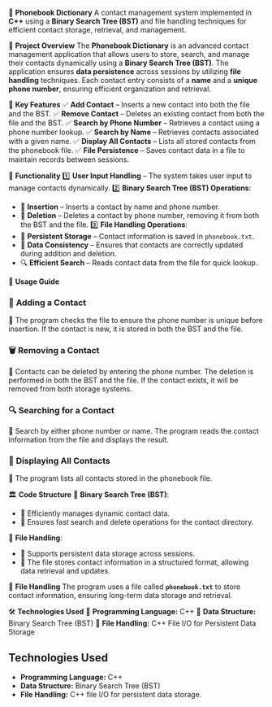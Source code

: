 📌 **Phonebook Dictionary**
A contact management system implemented in **C++** using a **Binary Search Tree (BST)** and file handling techniques for efficient contact storage, retrieval, and management.



🚀 **Project Overview**
The **Phonebook Dictionary** is an advanced contact management application that allows users to store, search, and manage their contacts dynamically using a **Binary Search Tree (BST)**. The application ensures **data persistence** across sessions by utilizing **file handling** techniques. Each contact entry consists of a **name** and a **unique phone number**, ensuring efficient organization and retrieval.



🔹 **Key Features**
✅ **Add Contact** – Inserts a new contact into both the file and the BST.
✅ **Remove Contact** – Deletes an existing contact from both the file and the BST.
✅ **Search by Phone Number** – Retrieves a contact using a phone number lookup.
✅ **Search by Name** – Retrieves contacts associated with a given name.
✅ **Display All Contacts** – Lists all stored contacts from the phonebook file.
✅ **File Persistence** – Saves contact data in a file to maintain records between sessions.



📜 **Functionality**
1️⃣ **User Input Handling** – The system takes user input to manage contacts dynamically.
2️⃣ **Binary Search Tree (BST) Operations**:
   - 🔹 **Insertion** – Inserts a contact by name and phone number.
   - 🔹 **Deletion** – Deletes a contact by phone number, removing it from both the BST and the file.
3️⃣ **File Handling Operations**:
   - 📂 **Persistent Storage** – Contact information is saved in `phonebook.txt`.
   - 📌 **Data Consistency** – Ensures that contacts are correctly updated during addition and deletion.
   - 🔍 **Efficient Search** – Reads contact data from the file for quick lookup.



📖 **Usage Guide**

### 📌 **Adding a Contact**
🔹 The program checks the file to ensure the phone number is unique before insertion. If the contact is new, it is stored in both the BST and the file.

### 🗑️ **Removing a Contact**
🔹 Contacts can be deleted by entering the phone number. The deletion is performed in both the BST and the file. If the contact exists, it will be removed from both storage systems.

### 🔍 **Searching for a Contact**
🔹 Search by either phone number or name. The program reads the contact information from the file and displays the result.

### 📜 **Displaying All Contacts**
🔹 The program lists all contacts stored in the phonebook file.



🏛 **Code Structure**
📌 **Binary Search Tree (BST)**:
- 🔹 Efficiently manages dynamic contact data.
- 🔹 Ensures fast search and delete operations for the contact directory.

📌 **File Handling**:
- 🔹 Supports persistent data storage across sessions.
- 🔹 The file stores contact information in a structured format, allowing data retrieval and updates.



📂 **File Handling**
The program uses a file called **`phonebook.txt`** to store contact information, ensuring long-term data storage and retrieval.



🛠 **Technologies Used**
🔹 **Programming Language:** C++
🔹 **Data Structure:** Binary Search Tree (BST)
🔹 **File Handling:** C++ File I/O for Persistent Data Storage


## Technologies Used

- **Programming Language:** C++
- **Data Structure:** Binary Search Tree (BST)
- **File Handling:** C++ file I/O for persistent data storage.
